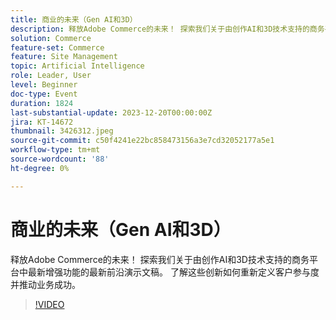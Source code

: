 ```yaml
---
title: 商业的未来（Gen AI和3D）
description: 释放Adobe Commerce的未来！ 探索我们关于由创作AI和3D技术支持的商务平台中最新增强功能的最新前沿演示文稿。 了解这些创新如何重新定义客户参与度并推动业务成功。
solution: Commerce
feature-set: Commerce
feature: Site Management
topic: Artificial Intelligence
role: Leader, User
level: Beginner
doc-type: Event
duration: 1824
last-substantial-update: 2023-12-20T00:00:00Z
jira: KT-14672
thumbnail: 3426312.jpeg
source-git-commit: c50f4241e22bc858473156a3e7cd32052177a5e1
workflow-type: tm+mt
source-wordcount: '88'
ht-degree: 0%

---
```



# 商业的未来（Gen AI和3D）

释放Adobe Commerce的未来！ 探索我们关于由创作AI和3D技术支持的商务平台中最新增强功能的最新前沿演示文稿。 了解这些创新如何重新定义客户参与度并推动业务成功。

>[!VIDEO](https://video.tv.adobe.com/v/3426312/?learn=on)
